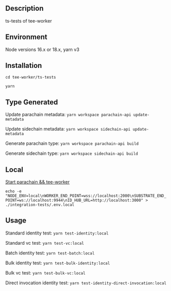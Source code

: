 ## Description

ts-tests of tee-worker

## Environment

Node versions 16.x or 18.x, yarn v3

## Installation

`cd tee-worker/ts-tests`

`yarn`

## Type Generated

Update parachain metadata: `yarn workspace parachain-api update-metadata`

Update sidechain metadata: `yarn workspace sidechain-api update-metadata`

Generate parachain type: `yarn workspace parachain-api build`

Generate sidechain type: `yarn workspace sidechain-api build`

## Local

[Start parachain && tee-worker](https://github.com/litentry/litentry-parachain/blob/dev/README.md)

`echo -e "NODE_ENV=local\nWORKER_END_POINT=wss://localhost:2000\nSUBSTRATE_END_POINT=ws://localhost:9944\nID_HUB_URL=http://localhost:3000" > ./integration-tests/.env.local`

## Usage

Standard identity test: `yarn test-identity:local`

Standard vc test: `yarn test-vc:local`

Batch identity test: `yarn test-batch:local`

Bulk identity test: `yarn test-bulk-identity:local`

Bulk vc test: `yarn test-bulk-vc:local`

Direct invocation identity test: `yarn test-identity-direct-invocation:local`
